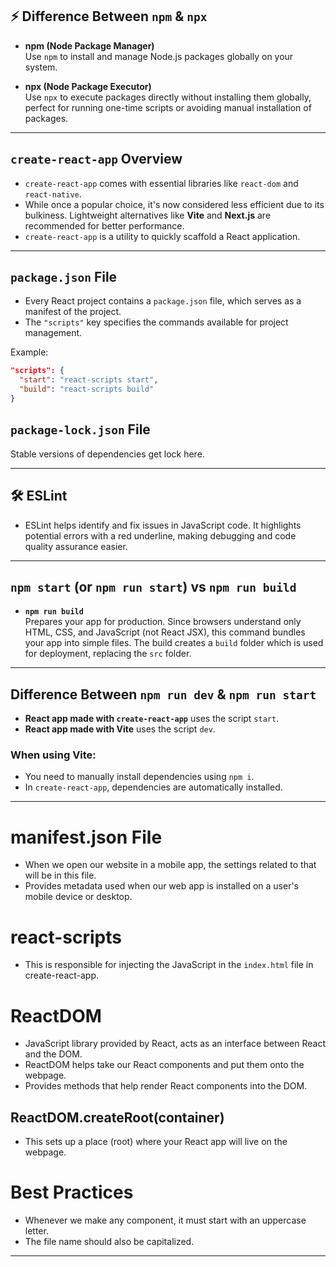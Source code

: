 ## ⚡ Difference Between `npm` & `npx`

- **npm (Node Package Manager)**  
  Use `npm` to install and manage Node.js packages globally on your system.
  
- **npx (Node Package Executor)**  
  Use `npx` to execute packages directly without installing them globally, perfect for running one-time scripts or avoiding manual installation of packages.

---

## `create-react-app` Overview

- `create-react-app` comes with essential libraries like `react-dom` and `react-native`.  
- While once a popular choice, it's now considered less efficient due to its bulkiness. Lightweight alternatives like **Vite** and **Next.js** are recommended for better performance.
- `create-react-app` is a utility to quickly scaffold a React application.

---

## `package.json` File

- Every React project contains a `package.json` file, which serves as a manifest of the project.
- The `"scripts"` key specifies the commands available for project management.

Example:
```json
"scripts": {
  "start": "react-scripts start",
  "build": "react-scripts build"
}

```

## `package-lock.json` File

Stable versions of dependencies get lock here.  

---

## 🛠️ ESLint

- ESLint helps identify and fix issues in JavaScript code. It highlights potential errors with a red underline, making debugging and code quality assurance easier.

---

## `npm start` (or `npm run start`) vs `npm run build`

- **`npm run build`**  
  Prepares your app for production. Since browsers understand only HTML, CSS, and JavaScript (not React JSX), this command bundles your app into simple files. The build creates a `build` folder which is used for deployment, replacing the `src` folder.

---

## Difference Between `npm run dev` & `npm run start`

- **React app made with `create-react-app`** uses the script `start`.  
- **React app made with Vite** uses the script `dev`.

### When using Vite:
- You need to manually install dependencies using `npm i`.
- In `create-react-app`, dependencies are automatically installed.

---

# manifest.json File
- When we open our website in a mobile app, the settings related to that will be in this file.
- Provides metadata used when our web app is installed on a user's mobile device or desktop.

# react-scripts
- This is responsible for injecting the JavaScript in the `index.html` file in create-react-app.

# ReactDOM
- JavaScript library provided by React, acts as an interface between React and the DOM.
- ReactDOM helps take our React components and put them onto the webpage.
- Provides methods that help render React components into the DOM.

## ReactDOM.createRoot(container)
- This sets up a place (root) where your React app will live on the webpage.

# Best Practices
- Whenever we make any component, it must start with an uppercase letter.
- The file name should also be capitalized.

---


